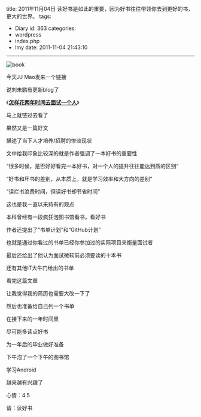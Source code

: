 title: 2011年11月04日 读好书是如此的重要，因为好书往往带领你去到更好的书，更大的世界。
tags:
  - Diary
id: 363
categories:
  - wordpress
  - index.php
  - lmy
date: 2011-11-04 21:43:10
---

![](http://localhostr.com/file/RGuj6tv/book.jpg "book")

今天JJ Mao发来一个链接

说刘未鹏有更新blog了

《<span class="Apple-style-span" style="color: #000000; font-weight: bold;">[怎样花两年时间去面试一个人](http://mindhacks.cn/2011/11/04/how-to-interview-a-person-for-two-years/)</span>》

<!--more-->

马上就链过去看了

果然又是一篇好文

描述了当下人才培养/招聘的惨淡现状

文中给我印象比较深的就是作者强调了一本好书的重要性

“很多时候，是否好好看完一本好书，对一个人的提升往往能达到质的区别“

“好书和坏书的差别，从本质上，就是学习效率和大方向的差别”

“读烂书浪费时间，但读好书却节省时间”

这也是我一直以来持有的观点

本科曾经有一段疯狂泡图书馆看书，看好书

作者还提出了“书单计划”和“GitHub计划”

也就是通过你看过的书单已经你参加过的实际项目来衡量面试者

最后还给出了他认为面试微软前必须要读的十本书

还有其他IT大牛门给出的书单

看完这篇文章

让我觉得我的简历也需要大改一下了

然后也准备给自己列一个书单

在接下来的一年时间里

尽可能多读点好书

为一年后的毕业做好准备

下午泡了一个下午的图书馆

学习Android

越来越有兴趣了

心情：4.5

请：读好书